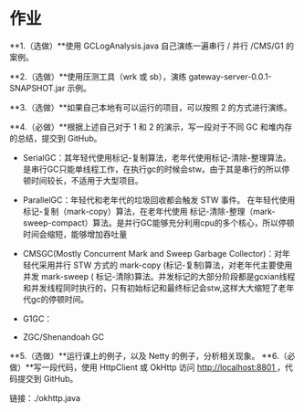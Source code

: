 #  作业

**1.（选做）**使用 GCLogAnalysis.java 自己演练一遍串行 / 并行 /CMS/G1 的案例。

**2.（选做）**使用压测工具（wrk 或 sb），演练 gateway-server-0.0.1-SNAPSHOT.jar 示例。

**3.（选做）**如果自己本地有可以运行的项目，可以按照 2 的方式进行演练。

**4.（必做）**根据上述自己对于 1 和 2 的演示，写一段对于不同 GC 和堆内存的总结，提交到 GitHub。

- SerialGC：其年轻代使用标记-复制算法，老年代使用标记-清除-整理算法。是串行GC只能单线程工作，在执行gc的时候会stw。由于其是串行的所以停顿时间较长，不适用于大型项目。

- ParallelGC：年轻代和老年代的垃圾回收都会触发 STW 事件。 在年轻代使用 标记-复制（mark-copy）算法，在老年代使用 标记-清除-整理（mark-sweep-compact）算法。是并行GC能够充分利用cpu的多个核心，所以停顿时间会缩短，能够增加吞吐量

- CMSGC(Mostly Concurrent Mark and Sweep  Garbage Collector)：对年轻代采用并行 STW 方式的 mark-copy (标记-复制)算法，对老年代主要使用并发 mark-sweep ( 标记-清除)算法。并发标记的大部分阶段都是gcxian线程和并发线程同时执行的，只有初始标记和最终标记会stw,这样大大缩短了老年代gc的停顿时间。
- G1GC：
- ZGC/Shenandoah GC





**5.（选做）**运行课上的例子，以及 Netty 的例子，分析相关现象。
**6.（必做）**写一段代码，使用 HttpClient 或 OkHttp 访问 [ http://localhost:8801 ](http://localhost:8801/)，代码提交到 GitHub。

链接：./okhttp.java

